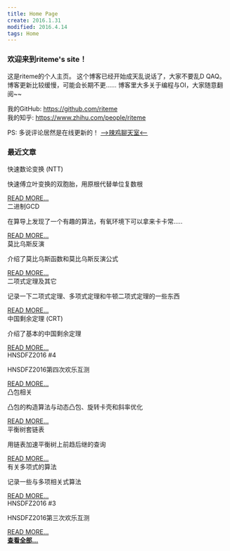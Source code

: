 ```yaml
---
title: Home Page
create: 2016.1.31
modified: 2016.4.14
tags: Home
---
```


### 欢迎来到riteme's site！
这是riteme的个人主页。
这个博客已经开始成天乱说话了，大家不要乱D QAQ。
博客更新比较缓慢，可能会长期不更......
博客里大多关于编程与OI，大家随意翻阅~~

我的GitHub: <https://github.com/riteme>  
我的知乎: <https://www.zhihu.com/people/riteme>

PS: 多说评论居然是在线更新的！
[-->辣鸡聊天室<--](./blog/chat.html)

### 最近文章
<div class="card"><div class="card-content"><span class="card-title">快速数论变换 (NTT)</span><p>快速傅立叶变换的双胞胎，用原根代替单位复数根</p></div><div class="card-action"><a href="./blog/2016-8-22/ntt.html">READ MORE...</a></div></div><div class="card"><div class="card-content"><span class="card-title">二进制GCD</span><p>在算导上发现了一个有趣的算法，有氧环境下可以拿来卡卡常.....</p></div><div class="card-action"><a href="./blog/2016-8-19/binary-gcd.html">READ MORE...</a></div></div><div class="card"><div class="card-content"><span class="card-title">莫比乌斯反演</span><p>介绍了莫比乌斯函数和莫比乌斯反演公式</p></div><div class="card-action"><a href="./blog/2016-8-18/mobius.html">READ MORE...</a></div></div><div class="card"><div class="card-content"><span class="card-title">二项式定理及其它</span><p>记录一下二项式定理、多项式定理和牛顿二项式定理的一些东西</p></div><div class="card-action"><a href="./blog/2016-8-18/binomial.html">READ MORE...</a></div></div><div class="card"><div class="card-content"><span class="card-title">中国剩余定理 (CRT)</span><p>介绍了基本的中国剩余定理</p></div><div class="card-action"><a href="./blog/2016-8-17/crt.html">READ MORE...</a></div></div><div class="card"><div class="card-content"><span class="card-title">HNSDFZ2016 #4</span><p>HNSDFZ2016第四次欢乐互测</p></div><div class="card-action"><a href="./blog/2016-8-15/hnsdfz-4.html">READ MORE...</a></div></div><div class="card"><div class="card-content"><span class="card-title">凸包相关</span><p>凸包的构造算法与动态凸包、旋转卡壳和斜率优化</p></div><div class="card-action"><a href="./blog/2016-8-11/convex-hull.html">READ MORE...</a></div></div><div class="card"><div class="card-content"><span class="card-title">平衡树套链表</span><p>用链表加速平衡树上前趋后继的查询</p></div><div class="card-action"><a href="./blog/2016-7-28/bst-with-list.html">READ MORE...</a></div></div><div class="card"><div class="card-content"><span class="card-title">有关多项式的算法</span><p>记录一些与多项相关式算法</p></div><div class="card-action"><a href="./blog/2016-7-21/fft.html">READ MORE...</a></div></div><div class="card"><div class="card-content"><span class="card-title">HNSDFZ2016 #3</span><p>HNSDFZ2016第三次欢乐互测</p></div><div class="card-action"><a href="./blog/2016-7-9/hnsdfz-3.html">READ MORE...</a></div></div><a href="./posts.html" class="waves-effect waves-light btn" style="width: 100%"><strong>查看全部...</strong></a>
